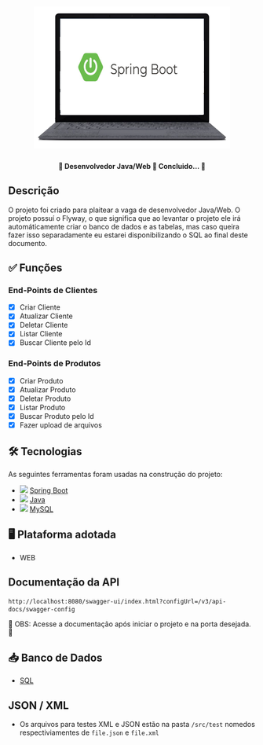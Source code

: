 <h1 align="center">
   <img src="prints/logo.png" width="400">
</h1>

<h4 align="center"> 
	🚧 Desenvolvedor Java/Web 🚀 Concluido...  🚧
</h4>

## Descrição

O projeto foi criado para plaitear a vaga de desenvolvedor Java/Web. O projeto possuí o Flyway, o que significa que ao levantar o projeto ele irá automáticamente criar o banco de dados e as tabelas, mas caso queira fazer isso separadamente eu estarei disponibilizando o SQL ao final deste documento.

## ✅ Funções

### End-Points de Clientes

- [x] Criar Cliente
- [x] Atualizar Cliente
- [x] Deletar Cliente
- [x] Listar Cliente
- [x] Buscar Cliente pelo Id

### End-Points de Produtos

- [x] Criar Produto
- [x] Atualizar Produto
- [x] Deletar Produto
- [x] Listar Produto
- [x] Buscar Produto pelo Id
- [x] Fazer upload de arquivos

## 🛠 Tecnologias

As seguintes ferramentas foram usadas na construção do projeto:

- <img src="https://cdn.jsdelivr.net/gh/devicons/devicon/icons/spring/spring-original.svg" heigth="20" width="20"/> [Spring Boot](https://spring.io/projects/spring-boot)
- <img src="https://cdn.jsdelivr.net/gh/devicons/devicon/icons/java/java-original.svg" heigth="20" width="20"/> [Java](https://www.java.com/pt-BR)
- <img src="https://cdn.jsdelivr.net/gh/devicons/devicon/icons/mysql/mysql-original.svg" heigth="20" width="20"/> [MySQL](https://www.mysql.com)

## 🖥️ Plataforma adotada

- WEB

## Documentação da API

    http://localhost:8080/swagger-ui/index.html?configUrl=/v3/api-docs/swagger-config

<p>🚧 OBS: Acesse a documentação após iniciar o projeto e na porta desejada. 🚧</p>

## 📥 Banco de Dados

- [SQL](https://drive.google.com/file/d/1NO1c9aECHgZGTMSOJv71RorXIk3bI41A/view?usp=sharing)

## JSON / XML

- Os arquivos para testes XML e JSON estão na pasta `/src/test` nomedos respectiviamentes de `file.json` e `file.xml`
